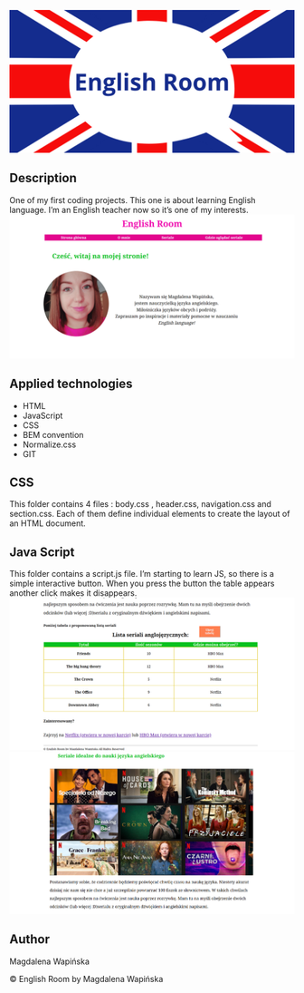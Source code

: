 ![English flag with the words English Room on it](images/englishroom.png)
## Description
One of my first coding projects. This one is about learning English language. I’m an English teacher now so it’s one of my interests. 
![print screen of homepage2](images/homepage1.png) 
## Applied technologies
- HTML
- JavaScript
- CSS
- BEM convention
- Normalize.css
- GIT

## CSS
  This folder contains 4 files : body.css , header.css, navigation.css and section.css. 
  Each of them define individual elements to create the layout of an HTML document.

## Java Script
This folder contains a script.js file. I’m starting to learn JS, so there is a simple interactive button.
When you press the button the table appears another click makes it disappears. 
![print screen of homepage2](images/homepage2.png)
![print screen of homepage2](images/homepage3.png) 
## Author
Magdalena Wapińska

© English Room by Magdalena Wapińska 
